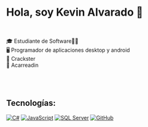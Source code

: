 # Hola, soy Kevin Alvarado 👋

</br>

🎓 Estudiante de Software👨‍🎓</br>
🖥️ Programador de aplicaciones desktop y android</br>
🏐 Crackster </br>
🎠 Acarreadin </br>
</br>
</br>
</br>

## Tecnologías:

[![C#](https://img.shields.io/badge/C%20Sharp-FA7343?style=for-the-badge&logo=Csharp&logoColor=white&labelColor=101010)]()
[![JavaScript](https://img.shields.io/badge/JavaScrip-009848?style=for-the-badge&logo=kotlin&logoColor=white&labelColor=101010)]()
[![SQL Server](https://img.shields.io/badge/SQLServer-CC2927?style=for-the-badge&logo=MicrosoftSQLServer&logoColor=white&labelColor=101010)]()
[![GitHub](https://img.shields.io/badge/GitHUb-FC6D26?style=for-the-badge&logo=GitHUb&logoColor=white&labelColor=101010)]()
